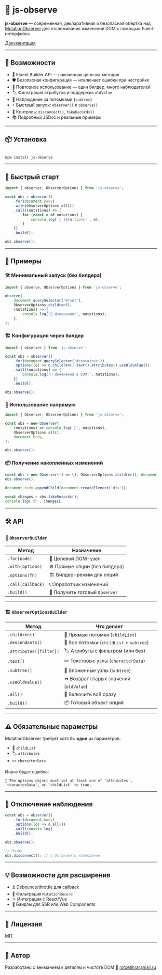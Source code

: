 # 🔭 js-observe

**js-observe** — современная, декларативная и безопасная обёртка над
[MutationObserver](https://developer.mozilla.org/ru/docs/Web/API/MutationObserver)
для отслеживания изменений DOM с помощью fluent-интерфейса.

[Документация](https://rotcetihra.github.io/js-observe/index.html)

---

## 🚀 Возможности

-   🧩 Fluent Builder API — лаконичная цепочка методов
-   🛡️ Безопасная конфигурация — исключает ошибки при настройке
-   🔁 Повторное использование — один билдер, много наблюдателей
-   🏷️ Фильтрация атрибутов и поддержка `oldValue`
-   🌳 Наблюдение за потомками (`subtree`)
-   ⚡ Быстрый запуск: `observer()` и `observe()`
-   🛑 Контроль: `disconnect()`, `takeRecords()`
-   📚 Подробный JSDoc и реальные примеры

---

## 📦 Установка

```bash

npm install js-observe

```

---

## 🍰 Быстрый старт

```js
import { observer, ObserverOptions } from 'js-observe';

const obs = observer()
    .for(document.body)
    .with(ObserverOptions.all())
    .call((mutations) => {
        for (const m of mutations) {
            console.log(`🔔 [${m.type}]`, m);
        }
    })
    .build();

obs.observe();
```

---

## 🧩 Примеры

### 🛠️ Минимальный запуск (без билдера)

```js
import { observe, ObserverOptions } from 'js-observe';

observe(
    document.querySelector('#root'),
    ObserverOptions.children(),
    (mutations) => {
        console.log('📝 Изменения:', mutations);
    },
);
```

### 🏗️ Конфигурация через билдер

```js
import { observer } from 'js-observe';

const obs = observer()
    .for(document.querySelector('#container'))
    .options((o) => o.children().text().attributes().useOldValue())
    .call((mutations) => {
        console.log('🧬 Изменения в DOM:', mutations);
    })
    .build();

obs.observe();
```

### 🧠 Использование напрямую

```js
import { Observer, ObserverOptions } from 'js-observe';

const obs = new Observer(
    (mutations) => console.log('🔎', mutations),
    ObserverOptions.all(),
    document.body,
);

obs.observe();
```

### 📦 Получение накопленных изменений

```js
const obs = new Observer(() => {}, ObserverOptions.children(), document.body);
obs.observe();

document.body.appendChild(document.createElement('div'));

const changes = obs.takeRecords();
console.log('📦', changes);
```

---

## 🛠️ API

### 🧩 `ObserverBuilder`

| Метод             | Назначение                     |
| ----------------- | ------------------------------ |
| `.for(node)`      | 🎯 Целевой DOM-узел            |
| `.with(options)`  | ⚙️ Прямые опции (без билдера)  |
| `.options(fn)`    | 🏗️ Билдер-режим для опций      |
| `.call(callback)` | 📞 Обработчик изменений        |
| `.build()`        | 🏁 Получить готовый `Observer` |

---

### 🏗️ `ObserverOptionsBuilder`

| Метод                   | Что делает                               |
| ----------------------- | ---------------------------------------- |
| `.children()`           | 👶 Прямые потомки (`childList`)          |
| `.descendants()`        | 🌳 Все потомки (`childList` + `subtree`) |
| `.attributes([filter])` | 🏷️ Атрибуты с фильтром (или без)         |
| `.text()`               | ✏️ Текстовые узлы (`characterData`)      |
| `.subtree()`            | 🌲 Вложенные узлы (`subtree`)            |
| `.useOldValue()`        | ⏪ Возврат старых значений (`oldValue`)  |
| `.all()`                | 🧿 Включить всё сразу                    |
| `.build()`              | 📦 Готовый объект опций                  |

---

## ⚠️ Обязательные параметры

MutationObserver требует хотя бы **один** из параметров:

-   👶 `childList`
-   🏷️ `attributes`
-   ✏️ `characterData`

Иначе будет ошибка:

```
🚫 The options object must set at least one of 'attributes', 'characterData', or 'childList' to true.
```

---

## 🧼 Отключение наблюдения

```js
const obs = observer()
    .for(document.body)
    .options((o) => o.all())
    .call(console.log)
    .build();

obs.observe();

// Позже
obs.disconnect(); // 🛑 Остановить наблюдение
```

---

## 💡 Возможности для расширения

-   ⏳ Debounce/throttle для callback
-   🧹 Фильтрация `MutationRecord`
-   ⚛️ Интеграция с React/Vue
-   🧱 Бандлы для SSR или Web Components

---

## 📄 Лицензия

[MIT](./LICENSE)

---

## 👤 Автор

Разработано с вниманием к деталям и чистоте DOM 📧
[rotcetihra@mail.ru](mailto:rotcetihra@mail.ru)
